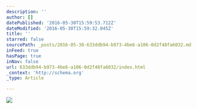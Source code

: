 ```yaml
---
description: ''
author: []
datePublished: '2016-05-30T15:59:53.712Z'
dateModified: '2016-05-30T15:59:32.045Z'
title: ''
starred: false
sourcePath: _posts/2016-05-30-633ddb94-b973-4be6-a106-0d2f48fa6032.md
inFeed: true
hasPage: true
inNav: false
url: 633ddb94-b973-4be6-a106-0d2f48fa6032/index.html
_context: 'http://schema.org'
_type: Article

---
```

![](https://the-grid-user-content.s3-us-west-2.amazonaws.com/72c188d5-f637-482a-a09a-10341a36b0d4.jpg)